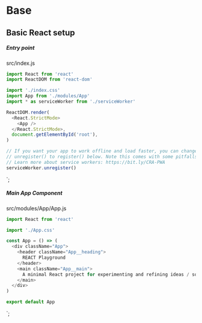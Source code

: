 # Base

## Basic React setup

##### Entry point

src/index.js

```javascript
import React from 'react'
import ReactDOM from 'react-dom'

import './index.css'
import App from './modules/App'
import * as serviceWorker from './serviceWorker'

ReactDOM.render(
  <React.StrictMode>
    <App />
  </React.StrictMode>,
  document.getElementById('root'),
)

// If you want your app to work offline and load faster, you can change
// unregister() to register() below. Note this comes with some pitfalls.
// Learn more about service workers: https://bit.ly/CRA-PWA
serviceWorker.unregister()
```

\`;

##### Main App Component

src/modules/App/App.js

```javascript
import React from 'react'

import './App.css'

const App = () => (
  <div className="App">
    <header className="App__heading">
      REACT Playground
    </header>
    <main className="App__main">
      A minimal React project for experimenting and refining ideas / solutions
    </main>
  </div>
)

export default App
```

\`;

